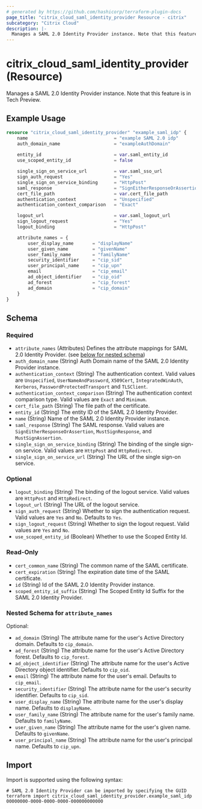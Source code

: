 ```yaml
---
# generated by https://github.com/hashicorp/terraform-plugin-docs
page_title: "citrix_cloud_saml_identity_provider Resource - citrix"
subcategory: "Citrix Cloud"
description: |-
  Manages a SAML 2.0 Identity Provider instance. Note that this feature is in Tech Preview.
---
```


# citrix_cloud_saml_identity_provider (Resource)

Manages a SAML 2.0 Identity Provider instance. Note that this feature is in Tech Preview.

## Example Usage

```terraform
resource "citrix_cloud_saml_identity_provider" "example_saml_idp" {
    name                                = "example SAML 2.0 idp"
    auth_domain_name                    = "exampleAuthDomain"
    
    entity_id                           = var.saml_entity_id
    use_scoped_entity_id                = false

    single_sign_on_service_url          = var.saml_sso_url
    sign_auth_request                   = "Yes"
    single_sign_on_service_binding      = "HttpPost"
    saml_response                       = "SignEitherResponseOrAssertion"
    cert_file_path                      = var.cert_file_path
    authentication_context              = "Unspecified"
    authentication_context_comparison   = "Exact"

    logout_url                          = var.saml_logout_url
    sign_logout_request                 = "Yes"
    logout_binding                      = "HttpPost"

    attribute_names = {
        user_display_name       = "displayName"
        user_given_name         = "givenName"
        user_family_name        = "familyName"
        security_identifier     = "cip_sid"
        user_principal_name     = "cip_upn"
        email                   = "cip_email"
        ad_object_identifier    = "cip_oid"
        ad_forest               = "cip_forest"
        ad_domain               = "cip_domain"
    }
}
```

<!-- schema generated by tfplugindocs -->
## Schema

### Required

- `attribute_names` (Attributes) Defines the attribute mappings for SAML 2.0 Identity Provider. (see [below for nested schema](#nestedatt--attribute_names))
- `auth_domain_name` (String) Auth Domain name of the SAML 2.0 Identity Provider instance.
- `authentication_context` (String) The authentication context. Valid values are `Unspecified`, `UserNameAndPassword`, `X509Cert`, `IntegratedWinAuth`, `Kerberos`, `PasswordProtectedTransport` and `TLSClient`.
- `authentication_context_comparison` (String) The authentication context comparison type. Valid values are `Exact` and `Minimum`.
- `cert_file_path` (String) The file path of the certificate.
- `entity_id` (String) The entity ID of the SAML 2.0 Identity Provider.
- `name` (String) Name of the SAML 2.0 Identity Provider instance.
- `saml_response` (String) The SAML response. Valid values are `SignEitherResponseOrAssertion`, `MustSignResponse`, and `MustSignAssertion`.
- `single_sign_on_service_binding` (String) The binding of the single sign-on service. Valid values are `HttpPost` and `HttpRedirect`.
- `single_sign_on_service_url` (String) The URL of the single sign-on service.

### Optional

- `logout_binding` (String) The binding of the logout service. Valid values are `HttpPost` and `HttpRedirect`.
- `logout_url` (String) The URL of the logout service.
- `sign_auth_request` (String) Whether to sign the authentication request. Valid values are `Yes` and `No`. Defaults to `Yes`.
- `sign_logout_request` (String) Whether to sign the logout request. Valid values are `Yes` and `No`.
- `use_scoped_entity_id` (Boolean) Whether to use the Scoped Entity Id.

### Read-Only

- `cert_common_name` (String) The common name of the SAML certificate.
- `cert_expiration` (String) The expiration date time of the SAML certificate.
- `id` (String) Id of the SAML 2.0 Identity Provider instance.
- `scoped_entity_id_suffix` (String) The Scoped Entity Id Suffix for the SAML 2.0 Identity Provider.

<a id="nestedatt--attribute_names"></a>
### Nested Schema for `attribute_names`

Optional:

- `ad_domain` (String) The attribute name for the user's Active Directory domain. Defaults to `cip_domain`.
- `ad_forest` (String) The attribute name for the user's Active Directory forest. Defaults to `cip_forest`.
- `ad_object_identifier` (String) The attribute name for the user's Active Directory object identifier. Defaults to `cip_oid`.
- `email` (String) The attribute name for the user's email. Defaults to `cip_email`.
- `security_identifier` (String) The attribute name for the user's security identifier. Defaults to `cip_sid`.
- `user_display_name` (String) The attribute name for the user's display name. Defaults to `displayName`.
- `user_family_name` (String) The attribute name for the user's family name. Defaults to `familyName`.
- `user_given_name` (String) The attribute name for the user's given name. Defaults to `givenName`.
- `user_principal_name` (String) The attribute name for the user's principal name. Defaults to `cip_upn`.

## Import

Import is supported using the following syntax:

```shell
# SAML 2.0 Identity Provider can be imported by specifying the GUID
terraform import citrix_cloud_saml_identity_provider.example_saml_idp 00000000-0000-0000-0000-000000000000
```